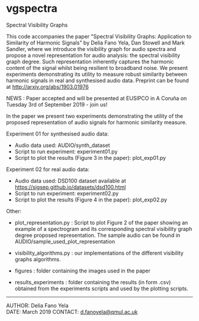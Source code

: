 # vgspectra
Spectral Visibility Graphs

This code accompanies the paper "Spectral Visibility Graphs: Application to Similarity of Harmonic Signals" by Delia Fano Yela, Dan Stowell and Mark Sandler, where we introduce the visibility graph for audio spectra and propose a novel representation for audio analysis: the spectral visibility graph degree.
Such representation inherently captures the harmonic content of the signal whilst being resilient to broadband noise. We present experiments demonstrating its utility to measure robust similarity between harmonic signals in real and synthesised audio data.
Preprint can be found at http://arxiv.org/abs/1903.01976  


NEWS : Paper accepted and will be presented at EUSIPCO in A Coruña on Tuesday 3rd of September 2019 - join us!


In the paper we present two experiments demonstrating the utility of the proposed representation of audio signals for harmonic similarity measure.

Experiment 01 for synthesised audio data:
 - Audio data used: AUDIO/synth_dataset
 - Script to run experiment: experiment01.py
 - Script to plot the results (Figure 3 in the paper): plot_exp01.py

Experiment 02 for real audio data:
- Audio data used: DSD100 dataset available at https://sigsep.github.io/datasets/dsd100.html
- Script to run experiment: experiment02.py
- Script to plot the results (Figure 4 in the paper): plot_exp02.py


Other:
- plot_representation.py : Script to plot Figure 2 of the paper showing an example of a spectrogram and its corresponding spectral visibility graph degree proposed representation. The sample audio can be found in AUDIO/sample_used_plot_representation

- visibility_algorithms.py : our implementations of the different visibility graphs algorithms.

- figures : folder containing the images used in the paper

- results_experiments : folder containing the results (in form .csv) obtained from the experiments scripts and used by the plotting scripts.

------------------------------------------------------------------------------
AUTHOR: Delia Fano Yela  
DATE: March 2019
CONTACT: d.fanoyela@qmul.ac.uk  
